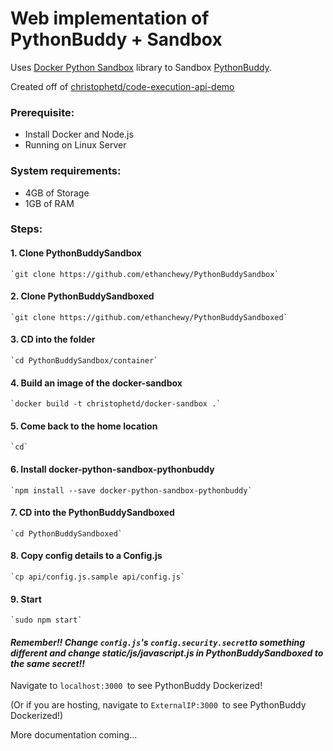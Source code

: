 # Web implementation of PythonBuddy + Sandbox

Uses [Docker Python Sandbox](https://github.com/christophetd/docker-python-sandbox) library to Sandbox [PythonBuddy](https://github.com/ethanchewy/PythonBuddy).

Created off of [christophetd/code-execution-api-demo](https://github.com/christophetd/code-execution-api-demo)

### Prerequisite:
* Install Docker and Node.js
* Running on Linux Server

### System requirements:
* 4GB of Storage
* 1GB of RAM

### Steps:

#### 1. Clone PythonBuddySandbox
    `git clone https://github.com/ethanchewy/PythonBuddySandbox`
    
#### 2. Clone PythonBuddySandboxed
    `git clone https://github.com/ethanchewy/PythonBuddySandboxed`
    
#### 3. CD into the folder
    `cd PythonBuddySandbox/container`
    
#### 4. Build an image of the docker-sandbox
    `docker build -t christophetd/docker-sandbox .`
    
#### 5. Come back to the home location
    `cd`

#### 6. Install docker-python-sandbox-pythonbuddy
    `npm install --save docker-python-sandbox-pythonbuddy`
    
#### 7. CD into the PythonBuddySandboxed
    `cd PythonBuddySandboxed`
    
#### 8. Copy config details to a Config.js
    `cp api/config.js.sample api/config.js`

#### 9. Start
    `sudo npm start`

#### *Remember!! Change `config.js`'s `config.security.secret`to something different and change static/js/javascript.js in PythonBuddySandboxed to the same secret!!*

Navigate to `localhost:3000 `to see PythonBuddy Dockerized!

(Or if you are hosting, navigate to `ExternalIP:3000 `to see PythonBuddy Dockerized!)

More documentation coming...
